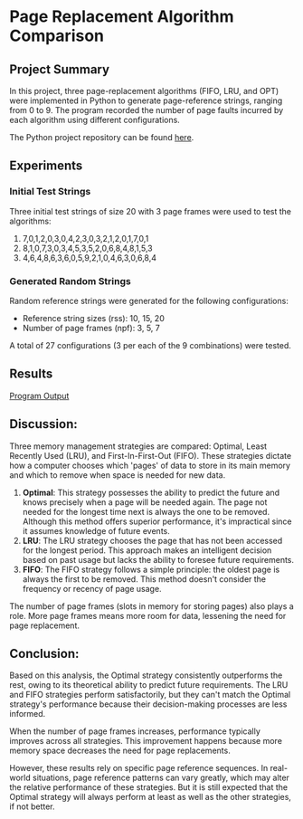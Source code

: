 # Page Replacement Algorithm Comparison

## Project Summary

In this project, three page-replacement algorithms (FIFO, LRU, and OPT) were implemented in Python to generate page-reference strings, ranging from 0 to 9. The program recorded the number of page faults incurred by each algorithm using different configurations.

The Python project repository can be found [here](https://github.com/chambored/page-replacement-algorithms).

## Experiments

### Initial Test Strings

Three initial test strings of size 20 with 3 page frames were used to test the algorithms:

1. 7,0,1,2,0,3,0,4,2,3,0,3,2,1,2,0,1,7,0,1
2. 8,1,0,7,3,0,3,4,5,3,5,2,0,6,8,4,8,1,5,3
3. 4,6,4,8,6,3,6,0,5,9,2,1,0,4,6,3,0,6,8,4

### Generated Random Strings

Random reference strings were generated for the following configurations: 

- Reference string sizes (rss): 10, 15, 20
- Number of page frames (npf): 3, 5, 7

A total of 27 configurations (3 per each of the 9 combinations) were tested.

## Results

[Program Output](output.txt)

## Discussion:

Three memory management strategies are compared: Optimal, Least Recently Used (LRU), and First-In-First-Out (FIFO). These strategies dictate how a computer chooses which 'pages' of data to store in its main memory and which to remove when space is needed for new data.

1. **Optimal**: This strategy possesses the ability to predict the future and knows precisely when a page will be needed again. The page not needed for the longest time next is always the one to be removed. Although this method offers superior performance, it's impractical since it assumes knowledge of future events.
2. **LRU**: The LRU strategy chooses the page that has not been accessed for the longest period. This approach makes an intelligent decision based on past usage but lacks the ability to foresee future requirements.
3. **FIFO**: The FIFO strategy follows a simple principle: the oldest page is always the first to be removed. This method doesn't consider the frequency or recency of page usage.

The number of page frames (slots in memory for storing pages) also plays a role. More page frames means more room for data, lessening the need for page replacement.

## Conclusion:

Based on this analysis, the Optimal strategy consistently outperforms the rest, owing to its theoretical ability to predict future requirements. The LRU and FIFO strategies perform satisfactorily, but they can't match the Optimal strategy's performance because their decision-making processes are less informed.

When the number of page frames increases, performance typically improves across all strategies. This improvement happens because more memory space decreases the need for page replacements.

However, these results rely on specific page reference sequences. In real-world situations, page reference patterns can vary greatly, which may alter the relative performance of these strategies. But it is still expected that the Optimal strategy will always perform at least as well as the other strategies, if not better.
